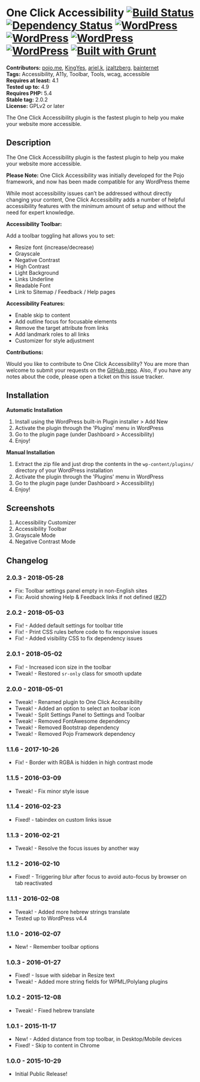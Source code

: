 # One Click Accessibility [![Build Status](https://travis-ci.org/pojome/one-click-accessibility.svg?branch=master)](https://travis-ci.org/pojome/one-click-accessibility) [![Dependency Status](https://david-dm.org/pojome/pojo-accessibility/dev-status.svg)](https://david-dm.org/pojome/pojo-accessibility#info=devDependencies) [![WordPress](https://img.shields.io/wordpress/v/pojo-accessibility.svg?style=flat-square)](https://wordpress.org/plugins/pojo-accessibility/) [![WordPress](https://img.shields.io/wordpress/plugin/r/pojo-accessibility.svg?style=flat-square)](https://wordpress.org/plugins/pojo-accessibility/) [![WordPress](https://img.shields.io/wordpress/plugin/v/pojo-accessibility.svg?style=flat-square)](https://wordpress.org/plugins/pojo-accessibility/) [![WordPress](https://img.shields.io/wordpress/plugin/dt/pojo-accessibility.svg?style=flat-square)](https://wordpress.org/plugins/pojo-accessibility/) [![Built with Grunt](https://cdn.gruntjs.com/builtwith.svg)](http://gruntjs.com/)


**Contributors:** [pojo.me](https://profiles.wordpress.org/pojo.me), [KingYes](https://profiles.wordpress.org/KingYes), [ariel.k](https://profiles.wordpress.org/ariel.k), [jzaltzberg](https://profiles.wordpress.org/jzaltzberg), [bainternet](https://profiles.wordpress.org/bainternet)  
**Tags:** Accessibility, A11y, Toolbar, Tools, wcag, accessible  
**Requires at least:** 4.1  
**Tested up to:** 4.9  
**Requires PHP:** 5.4  
**Stable tag:** 2.0.2  
**License:** GPLv2 or later  

The One Click Accessibility plugin is the fastest plugin to help you make your website more accessible.

## Description ##

The One Click Accessibility plugin is the fastest plugin to help you make your website more accessible.

**Please Note:** One Click Accessibility was initially developed for the Pojo framework, and now has been made compatible for any WordPress theme

While most accessibility issues can’t be addressed without directly changing your content, One Click Accessibility adds a number of helpful accessibility features with the minimum amount of setup and without the need for expert knowledge.

**Accessibility Toolbar:**

Add a toolbar toggling hat allows you to set:

* Resize font (increase/decrease)
* Grayscale
* Negative Contrast
* High Contrast
* Light Background
* Links Underline
* Readable Font
* Link to Sitemap / Feedback / Help pages

**Accessibility Features:**

* Enable skip to content
* Add outline focus for focusable elements
* Remove the target attribute from links
* Add landmark roles to all links
* Customizer for style adjustment

**Contributions:**

Would you like to contribute to One Click Accessibility? You are more than welcome to submit your requests on the [GitHub repo](https://github.com/pojome/one-click-accessibility/). Also, if you have any notes about the code, please open a ticket on this issue tracker.

## Installation ##

**Automatic Installation**

1. Install using the WordPress built-in Plugin installer > Add New
1. Activate the plugin through the 'Plugins' menu in WordPress
1. Go to the plugin page (under Dashboard > Accessibility)
1. Enjoy!

**Manual Installation**

1. Extract the zip file and just drop the contents in the <code>wp-content/plugins/</code> directory of your WordPress installation
1. Activate the plugin through the 'Plugins' menu in WordPress
1. Go to the plugin page (under Dashboard > Accessibility)
1. Enjoy!

## Screenshots ##

1. Accessibility Customizer
2. Accessibility Toolbar
3. Grayscale Mode
4. Negative Contrast Mode

## Changelog ##

### 2.0.3 - 2018-05-28 ###
* Fix: Toolbar settings panel empty in non-English sites
* Fix: Avoid showing Help & Feedback links if not defined ([#27](https://github.com/pojome/one-click-accessibility/pull/27))

### 2.0.2 - 2018-05-03 ###
* Fix! - Added default settings for toolbar title
* Fix! - Print CSS rules before code to fix responsive issues
* Fix! - Added visibility CSS to fix dependency issues

### 2.0.1 - 2018-05-02 ###
* Fix! - Increased icon size in the toolbar
* Tweak! - Restored `sr-only` class for smooth update

### 2.0.0 - 2018-05-01 ###
* Tweak! - Renamed plugin to One Click Accessibility
* Tweak! - Added an option to select an toolbar icon
* Tweak! - Split Settings Panel to Settings and Toolbar
* Tweak! - Removed FontAwesome dependency
* Tweak! - Removed Bootstrap dependency
* Tweak! - Removed Pojo Framework dependency

### 1.1.6 - 2017-10-26 ###
* Fix! - Border with RGBA is hidden in high contrast mode

### 1.1.5 - 2016-03-09 ###
* Tweak! - Fix minor style issue

### 1.1.4 - 2016-02-23 ###
* Fixed! - tabindex on custom links issue

### 1.1.3 - 2016-02-21 ###
* Tweak! - Resolve the focus issues by another way

### 1.1.2 - 2016-02-10 ###
* Fixed! - Triggering blur after focus to avoid auto-focus by browser on tab reactivated

### 1.1.1 - 2016-02-08 ###
* Tweak! - Added more hebrew strings translate 
* Tested up to WordPress v4.4

### 1.1.0 - 2016-02-07 ###
* New! - Remember toolbar options

### 1.0.3 - 2016-01-27 ###
* Fixed! - Issue with sidebar in Resize text
* Tweak! - Added more string fields for WPML/Polylang plugins

### 1.0.2 - 2015-12-08 ###
* Tweak! - Fixed hebrew translate

### 1.0.1 - 2015-11-17 ###
* New! - Added distance from top toolbar, in Desktop/Mobile devices
* Fixed! - Skip to content in Chrome

### 1.0.0 - 2015-10-29 ###
* Initial Public Release!
